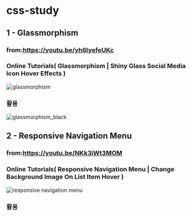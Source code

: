 # css-study

## 1 - Glassmorphism 
### from:https://youtu.be/yh6lyefeUKc
### Online Tutorials( Glassmorphism | Shiny Glass Social Media Icon Hover Effects )

![glassmorphism](https://user-images.githubusercontent.com/82191712/118903859-94837780-b953-11eb-92c4-2c07dbe3e0f7.gif)

### 활용
![glassmorphism_black](https://user-images.githubusercontent.com/82191712/118915231-90f9eb80-b967-11eb-9c93-7c4bd97c6026.gif)

## 2 - Responsive Navigation Menu
### from:https://youtu.be/NKk3iWt3MOM
### Online Tutorials( Responsive Navigation Menu | Change Background Image On List Item Hover )

![responsive navigation menu](https://user-images.githubusercontent.com/82191712/119068018-4c7d5700-ba1e-11eb-9fd9-9f85078ba418.gif)

### 활용
